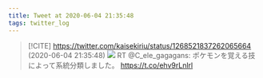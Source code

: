 ```yaml
---
title: Tweet at 2020-06-04 21:35:48
tags: twitter_log
---
```


> [!CITE] https://twitter.com/kaisekiriu/status/1268521837262065664 (2020-06-04 21:35:48)
> ![](https://twitter.com/kaisekiriu/status/1268521837262065664)
> RT @C_ele_gagagans: ポケモンを覚える技によって系統分類しました。
> https://t.co/ehv9rLnlrl
